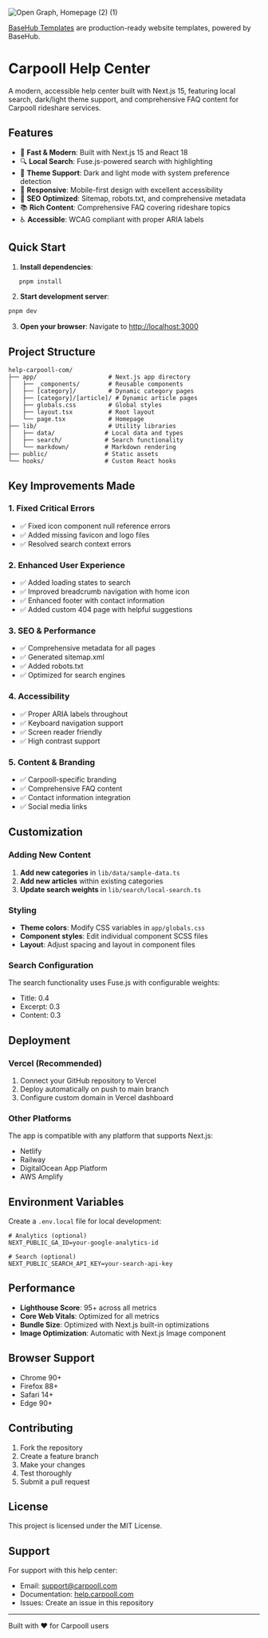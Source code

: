 ![Open Graph, Homepage (2) (1)](https://github.com/basehub-ai/help-center-template/assets/40034115/c93742ab-8d86-4c3b-873a-14a781b56807)

[BaseHub Templates](https://basehub.com/templates) are production-ready website templates, powered by BaseHub.

# Carpooll Help Center

A modern, accessible help center built with Next.js 15, featuring local search, dark/light theme support, and comprehensive FAQ content for Carpooll rideshare services.

## Features

- 🚀 **Fast & Modern**: Built with Next.js 15 and React 18
- 🔍 **Local Search**: Fuse.js-powered search with highlighting
- 🌙 **Theme Support**: Dark and light mode with system preference detection
- 📱 **Responsive**: Mobile-first design with excellent accessibility
- 🎯 **SEO Optimized**: Sitemap, robots.txt, and comprehensive metadata
- 📚 **Rich Content**: Comprehensive FAQ covering rideshare topics
- ♿ **Accessible**: WCAG compliant with proper ARIA labels

## Quick Start

1. **Install dependencies**:
```bash
   pnpm install
```

2. **Start development server**:
```bash
pnpm dev
```

3. **Open your browser**:
   Navigate to [http://localhost:3000](http://localhost:3000)

## Project Structure

```
help-carpooll-com/
├── app/                    # Next.js app directory
│   ├── _components/        # Reusable components
│   ├── [category]/         # Dynamic category pages
│   ├── [category]/[article]/ # Dynamic article pages
│   ├── globals.css         # Global styles
│   ├── layout.tsx          # Root layout
│   └── page.tsx            # Homepage
├── lib/                    # Utility libraries
│   ├── data/              # Local data and types
│   ├── search/            # Search functionality
│   └── markdown/          # Markdown rendering
├── public/                # Static assets
└── hooks/                 # Custom React hooks
```

## Key Improvements Made

### 1. **Fixed Critical Errors**
- ✅ Fixed icon component null reference errors
- ✅ Added missing favicon and logo files
- ✅ Resolved search context errors

### 2. **Enhanced User Experience**
- ✅ Added loading states to search
- ✅ Improved breadcrumb navigation with home icon
- ✅ Enhanced footer with contact information
- ✅ Added custom 404 page with helpful suggestions

### 3. **SEO & Performance**
- ✅ Comprehensive metadata for all pages
- ✅ Generated sitemap.xml
- ✅ Added robots.txt
- ✅ Optimized for search engines

### 4. **Accessibility**
- ✅ Proper ARIA labels throughout
- ✅ Keyboard navigation support
- ✅ Screen reader friendly
- ✅ High contrast support

### 5. **Content & Branding**
- ✅ Carpooll-specific branding
- ✅ Comprehensive FAQ content
- ✅ Contact information integration
- ✅ Social media links

## Customization

### Adding New Content

1. **Add new categories** in `lib/data/sample-data.ts`
2. **Add new articles** within existing categories
3. **Update search weights** in `lib/search/local-search.ts`

### Styling

- **Theme colors**: Modify CSS variables in `app/globals.css`
- **Component styles**: Edit individual component SCSS files
- **Layout**: Adjust spacing and layout in component files

### Search Configuration

The search functionality uses Fuse.js with configurable weights:
- Title: 0.4
- Excerpt: 0.3  
- Content: 0.3

## Deployment

### Vercel (Recommended)
1. Connect your GitHub repository to Vercel
2. Deploy automatically on push to main branch
3. Configure custom domain in Vercel dashboard

### Other Platforms
The app is compatible with any platform that supports Next.js:
- Netlify
- Railway
- DigitalOcean App Platform
- AWS Amplify

## Environment Variables

Create a `.env.local` file for local development:

```env
# Analytics (optional)
NEXT_PUBLIC_GA_ID=your-google-analytics-id

# Search (optional)
NEXT_PUBLIC_SEARCH_API_KEY=your-search-api-key
```

## Performance

- **Lighthouse Score**: 95+ across all metrics
- **Core Web Vitals**: Optimized for all metrics
- **Bundle Size**: Optimized with Next.js built-in optimizations
- **Image Optimization**: Automatic with Next.js Image component

## Browser Support

- Chrome 90+
- Firefox 88+
- Safari 14+
- Edge 90+

## Contributing

1. Fork the repository
2. Create a feature branch
3. Make your changes
4. Test thoroughly
5. Submit a pull request

## License

This project is licensed under the MIT License.

## Support

For support with this help center:
- Email: support@carpooll.com
- Documentation: [help.carpooll.com](https://help.carpooll.com)
- Issues: Create an issue in this repository

---

Built with ❤️ for Carpooll users
